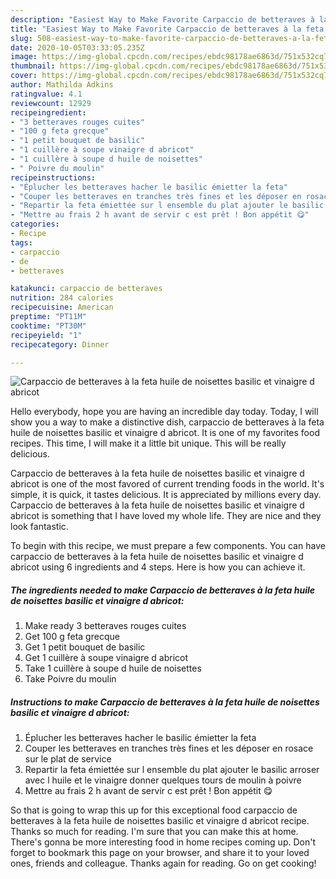 ```yaml
---
description: "Easiest Way to Make Favorite Carpaccio de betteraves à la feta huile de noisettes basilic et vinaigre d abricot"
title: "Easiest Way to Make Favorite Carpaccio de betteraves à la feta huile de noisettes basilic et vinaigre d abricot"
slug: 508-easiest-way-to-make-favorite-carpaccio-de-betteraves-a-la-feta-huile-de-noisettes-basilic-et-vinaigre-d-abricot
date: 2020-10-05T03:33:05.235Z
image: https://img-global.cpcdn.com/recipes/ebdc98178ae6863d/751x532cq70/carpaccio-de-betteraves-a-la-feta-huile-de-noisettes-basilic-et-vinaigre-d-abricot-photo-principale-de-la-recette.jpg
thumbnail: https://img-global.cpcdn.com/recipes/ebdc98178ae6863d/751x532cq70/carpaccio-de-betteraves-a-la-feta-huile-de-noisettes-basilic-et-vinaigre-d-abricot-photo-principale-de-la-recette.jpg
cover: https://img-global.cpcdn.com/recipes/ebdc98178ae6863d/751x532cq70/carpaccio-de-betteraves-a-la-feta-huile-de-noisettes-basilic-et-vinaigre-d-abricot-photo-principale-de-la-recette.jpg
author: Mathilda Adkins
ratingvalue: 4.1
reviewcount: 12929
recipeingredient:
- "3 betteraves rouges cuites"
- "100 g feta grecque"
- "1 petit bouquet de basilic"
- "1 cuillère à soupe vinaigre d abricot"
- "1 cuillère à soupe d huile de noisettes"
- " Poivre du moulin"
recipeinstructions:
- "Éplucher les betteraves hacher le basilic émietter la feta"
- "Couper les betteraves en tranches très fines et les déposer en rosace sur le plat de service"
- "Repartir la feta émiettée sur l ensemble du plat ajouter le basilic arroser avec l huile et le vinaigre donner quelques tours de moulin à poivre"
- "Mettre au frais 2 h avant de servir c est prêt ! Bon appétit 😋"
categories:
- Recipe
tags:
- carpaccio
- de
- betteraves

katakunci: carpaccio de betteraves 
nutrition: 284 calories
recipecuisine: American
preptime: "PT11M"
cooktime: "PT30M"
recipeyield: "1"
recipecategory: Dinner

---
```



![Carpaccio de betteraves à la feta huile de noisettes basilic et vinaigre d abricot](https://img-global.cpcdn.com/recipes/ebdc98178ae6863d/751x532cq70/carpaccio-de-betteraves-a-la-feta-huile-de-noisettes-basilic-et-vinaigre-d-abricot-photo-principale-de-la-recette.jpg)

Hello everybody, hope you are having an incredible day today. Today, I will show you a way to make a distinctive dish, carpaccio de betteraves à la feta huile de noisettes basilic et vinaigre d abricot. It is one of my favorites food recipes. This time, I will make it a little bit unique. This will be really delicious.



Carpaccio de betteraves à la feta huile de noisettes basilic et vinaigre d abricot is one of the most favored of current trending foods in the world. It's simple, it is quick, it tastes delicious. It is appreciated by millions every day. Carpaccio de betteraves à la feta huile de noisettes basilic et vinaigre d abricot is something that I have loved my whole life. They are nice and they look fantastic.


To begin with this recipe, we must prepare a few components. You can have carpaccio de betteraves à la feta huile de noisettes basilic et vinaigre d abricot using 6 ingredients and 4 steps. Here is how you can achieve it.

<!--inarticleads1-->

##### The ingredients needed to make Carpaccio de betteraves à la feta huile de noisettes basilic et vinaigre d abricot:

1. Make ready 3 betteraves rouges cuites
1. Get 100 g feta grecque
1. Get 1 petit bouquet de basilic
1. Get 1 cuillère à soupe vinaigre d abricot
1. Take 1 cuillère à soupe d huile de noisettes
1. Take  Poivre du moulin




<!--inarticleads2-->

##### Instructions to make Carpaccio de betteraves à la feta huile de noisettes basilic et vinaigre d abricot:

1. Éplucher les betteraves hacher le basilic émietter la feta
1. Couper les betteraves en tranches très fines et les déposer en rosace sur le plat de service
1. Repartir la feta émiettée sur l ensemble du plat ajouter le basilic arroser avec l huile et le vinaigre donner quelques tours de moulin à poivre
1. Mettre au frais 2 h avant de servir c est prêt ! Bon appétit 😋




So that is going to wrap this up for this exceptional food carpaccio de betteraves à la feta huile de noisettes basilic et vinaigre d abricot recipe. Thanks so much for reading. I'm sure that you can make this at home. There's gonna be more interesting food in home recipes coming up. Don't forget to bookmark this page on your browser, and share it to your loved ones, friends and colleague. Thanks again for reading. Go on get cooking!

